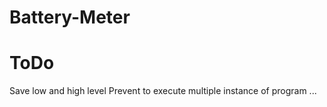 # Battery-Meter

# ToDo
Save low and high level
Prevent to execute multiple instance of program
...
